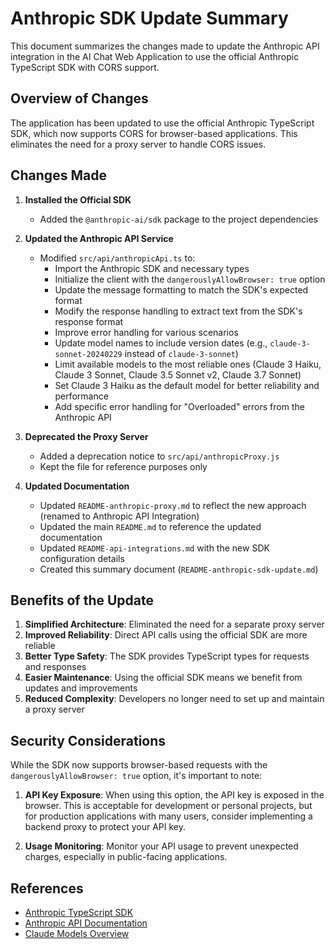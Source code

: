 # Anthropic SDK Update Summary

This document summarizes the changes made to update the Anthropic API integration in the AI Chat Web Application to use the official Anthropic TypeScript SDK with CORS support.

## Overview of Changes

The application has been updated to use the official Anthropic TypeScript SDK, which now supports CORS for browser-based applications. This eliminates the need for a proxy server to handle CORS issues.

## Changes Made

1. **Installed the Official SDK**
   - Added the `@anthropic-ai/sdk` package to the project dependencies

2. **Updated the Anthropic API Service**
   - Modified `src/api/anthropicApi.ts` to:
     - Import the Anthropic SDK and necessary types
     - Initialize the client with the `dangerouslyAllowBrowser: true` option
     - Update the message formatting to match the SDK's expected format
     - Modify the response handling to extract text from the SDK's response format
     - Improve error handling for various scenarios
     - Update model names to include version dates (e.g., `claude-3-sonnet-20240229` instead of `claude-3-sonnet`)
     - Limit available models to the most reliable ones (Claude 3 Haiku, Claude 3 Sonnet, Claude 3.5 Sonnet v2, Claude 3.7 Sonnet)
     - Set Claude 3 Haiku as the default model for better reliability and performance
     - Add specific error handling for "Overloaded" errors from the Anthropic API

3. **Deprecated the Proxy Server**
   - Added a deprecation notice to `src/api/anthropicProxy.js`
   - Kept the file for reference purposes only

4. **Updated Documentation**
   - Updated `README-anthropic-proxy.md` to reflect the new approach (renamed to Anthropic API Integration)
   - Updated the main `README.md` to reference the updated documentation
   - Updated `README-api-integrations.md` with the new SDK configuration details
   - Created this summary document (`README-anthropic-sdk-update.md`)

## Benefits of the Update

1. **Simplified Architecture**: Eliminated the need for a separate proxy server
2. **Improved Reliability**: Direct API calls using the official SDK are more reliable
3. **Better Type Safety**: The SDK provides TypeScript types for requests and responses
4. **Easier Maintenance**: Using the official SDK means we benefit from updates and improvements
5. **Reduced Complexity**: Developers no longer need to set up and maintain a proxy server

## Security Considerations

While the SDK now supports browser-based requests with the `dangerouslyAllowBrowser: true` option, it's important to note:

1. **API Key Exposure**: When using this option, the API key is exposed in the browser. This is acceptable for development or personal projects, but for production applications with many users, consider implementing a backend proxy to protect your API key.

2. **Usage Monitoring**: Monitor your API usage to prevent unexpected charges, especially in public-facing applications.

## References

- [Anthropic TypeScript SDK](https://github.com/anthropics/anthropic-sdk-typescript)
- [Anthropic API Documentation](https://docs.anthropic.com/en/api)
- [Claude Models Overview](https://docs.anthropic.com/claude/docs/models-overview) 